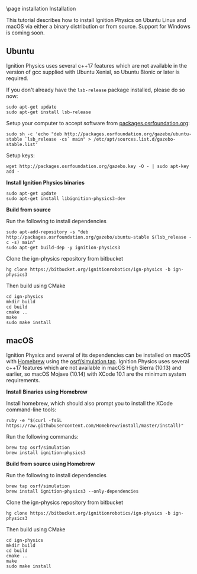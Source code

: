 \page installation Installation

This tutorial describes how to install Ignition Physics on Ubuntu Linux and macOS via either a binary distribution or from source. Support for Windows is coming soon.

## Ubuntu

Ignition Physics uses several c++17 features which are not available in the
version of gcc supplied with Ubuntu Xenial, so Ubuntu Bionic or later
is required.

If you don't already have the `lsb-release` package installed, please do so now:
```{.sh}
sudo apt-get update
sudo apt-get install lsb-release
```

Setup your computer to accept software from
[packages.osrfoundation.org](http://packages.osrfoundation.org):

```{.sh}
sudo sh -c 'echo "deb http://packages.osrfoundation.org/gazebo/ubuntu-stable `lsb_release -cs` main" > /etc/apt/sources.list.d/gazebo-stable.list'
```

Setup keys:

```{.sh}
wget http://packages.osrfoundation.org/gazebo.key -O - | sudo apt-key add -
```

**Install Ignition Physics binaries**

```{.sh}
sudo apt-get update
sudo apt-get install libignition-physics3-dev
```

**Build from source**

Run the following to install dependencies
```{.sh}
sudo apt-add-repository -s "deb http://packages.osrfoundation.org/gazebo/ubuntu-stable $(lsb_release -c -s) main"
sudo apt-get build-dep -y ignition-physics3
```

Clone the ign-physics repository from bitbucket
```{.sh}
hg clone https://bitbucket.org/ignitionrobotics/ign-physics -b ign-physics3
```

Then build using CMake
```{.sh}
cd ign-physics
mkdir build
cd build
cmake ..
make
sudo make install
```

## macOS

Ignition Physics and several of its dependencies can be installed on macOS
with [Homebrew](http://brew.sh/) using the [osrf/simulation
tap](https://github.com/osrf/homebrew-simulation). Ignition Physics uses
several c++17 features which are not available in macOS High Sierra (10.13)
and earlier, so macOS Mojave (10.14) with XCode 10.1 are the minimum
system requirements.

**Install Binaries using Homebrew**

Install homebrew, which should also prompt you to install the XCode
command-line tools:

```{.sh}
ruby -e "$(curl -fsSL https://raw.githubusercontent.com/Homebrew/install/master/install)"
```

Run the following commands:

```{.sh}
brew tap osrf/simulation
brew install ignition-physics3
```

**Build from source using Homebrew**

Run the following to install dependencies
```{.sh}
brew tap osrf/simulation
brew install ignition-physics3 --only-dependencies
```

Clone the ign-physics repository from bitbucket
```{.sh}
hg clone https://bitbucket.org/ignitionrobotics/ign-physics -b ign-physics3
```

Then build using CMake
```{.sh}
cd ign-physics
mkdir build
cd build
cmake ..
make
sudo make install
```
